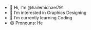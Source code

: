 - 👋 Hi, I’m @hailemichael791
- 👀 I’m interested in Graphics Designing 
- 🌱 I’m currently learning Coding
- 😄 Pronouns: He


<!---
hailemichael791/hailemichael791 is a ✨ special ✨ repository because its `README.md` (this file) appears on your GitHub profile.
You can click the Preview link to take a look at your changes.
--->
